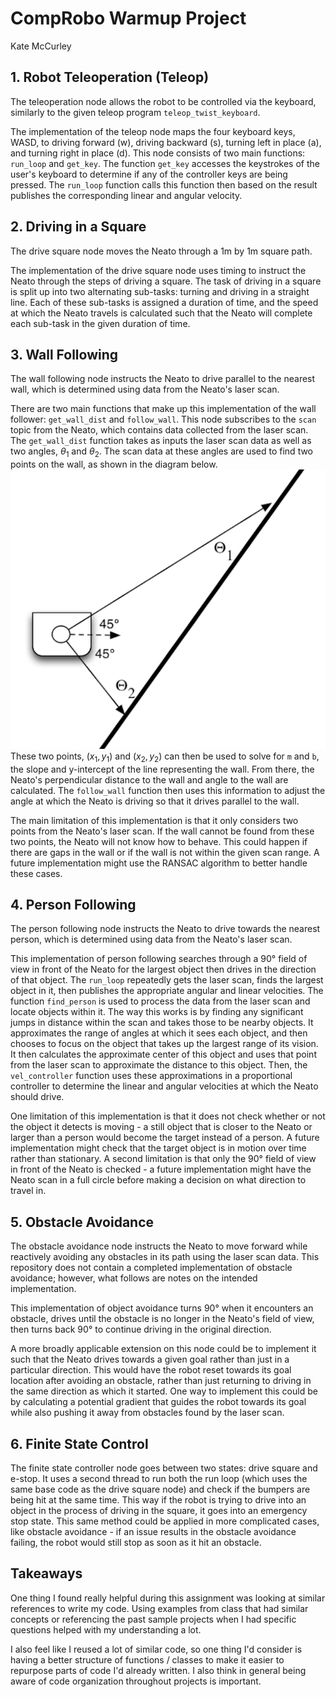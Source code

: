 # CompRobo Warmup Project

Kate McCurley

## 1. Robot Teleoperation (Teleop)

The teleoperation node allows the robot to be controlled via the keyboard,
similarly to the given teleop program `teleop_twist_keyboard`.

The implementation of the teleop node maps the four keyboard keys, WASD, to
driving forward (w), driving backward (s), turning left in place (a), and
turning right in place (d). This node consists of two main functions: `run_loop`
and `get_key`. The function `get_key` accesses the keystrokes of the user's
keyboard to determine if any of the controller keys are being pressed. The
`run_loop` function calls this function then based on the result publishes the
corresponding linear and angular velocity.

## 2. Driving in a Square

The drive square node moves the Neato through a 1m by 1m square path.

The implementation of the drive square node uses timing to instruct the Neato
through the steps of driving a square. The task of driving in a square is split
up into two alternating sub-tasks: turning and driving in a straight line. Each
of these sub-tasks is assigned a duration of time, and the speed at which the
Neato travels is calculated such that the Neato will complete each sub-task in
the given duration of time.

## 3. Wall Following

The wall following node instructs the Neato to drive parallel to the nearest
wall, which is determined using data from the Neato's laser scan.

There are two main functions that make up this implementation of the wall
follower: `get_wall_dist` and `follow_wall`. This node subscribes to the `scan`
topic from the Neato, which contains data collected from the laser scan. The
`get_wall_dist` function takes as inputs the laser scan data as well as two
angles, $\theta_1$ and $\theta_2$. The scan data at these angles are used to
find two points on the wall, as shown in the diagram below. ![](image-1.png)
These two points, $(x_1, y_1)$ and $(x_2, y_2)$ can then be used to solve for
`m` and `b`, the slope and y-intercept of the line representing the wall. From
there, the Neato's perpendicular distance to the wall and angle to the wall are
calculated. The `follow_wall` function then uses this information to adjust the
angle at which the Neato is driving so that it drives parallel to the wall.

The main limitation of this implementation is that it only considers two points
from the Neato's laser scan. If the wall cannot be found from these two points,
the Neato will not know how to behave. This could happen if there are gaps in
the wall or if the wall is not within the given scan range. A future
implementation might use the RANSAC algorithm to better handle these cases.

## 4. Person Following

The person following node instructs the Neato to drive towards the nearest
person, which is determined using data from the Neato's laser scan.

This implementation of person following searches through a 90&deg; field of view
in front of the Neato for the largest object then drives in the direction of
that object. The `run_loop` repeatedly gets the laser scan, finds the largest
object in it, then publishes the appropriate angular and linear velocities. The
function `find_person` is used to process the data from the laser scan and
locate objects within it. The way this works is by finding any significant jumps
in distance within the scan and takes those to be nearby objects. It
approximates the range of angles at which it sees each object, and then chooses
to focus on the object that takes up the largest range of its vision. It then
calculates the approximate center of this object and uses that point from the
laser scan to approximate the distance to this object. Then, the
`vel_controller` function uses these approximations in a proportional controller
to determine the linear and angular velocities at which the Neato should drive.

One limitation of this implementation is that it does not check whether or not
the object it detects is moving - a still object that is closer to the Neato or
larger than a person would become the target instead of a person. A future
implementation might check that the target object is in motion over time rather
than stationary. A second limitation is that only the 90&deg; field of view in
front of the Neato is checked - a future implementation might have the Neato
scan in a full circle before making a decision on what direction to travel in.

## 5. Obstacle Avoidance

The obstacle avoidance node instructs the Neato to move forward while reactively
avoiding any obstacles in its path using the laser scan data. This repository
does not contain a completed implementation of obstacle avoidance; however, what
follows are notes on the intended implementation.

This implementation of object avoidance turns 90&deg; when it encounters an
obstacle, drives until the obstacle is no longer in the Neato's field of view,
then turns back 90&deg; to continue driving in the original direction.

A more broadly applicable extension on this node could be to implement it such
that the Neato drives towards a given goal rather than just in a particular
direction. This would have the robot reset towards its goal location after
avoiding an obstacle, rather than just returning to driving in the same
direction as which it started. One way to implement this could be by calculating
a potential gradient that guides the robot towards its goal while also pushing
it away from obstacles found by the laser scan.

## 6. Finite State Control

The finite state controller node goes between two states: drive square and
e-stop. It uses a second thread to run both the run loop (which uses the same
base code as the drive square node) and check if the bumpers are being hit at
the same time. This way if the robot is trying to drive into an object in the
process of driving in the square, it goes into an emergency stop state. This
same method could be applied in more complicated cases, like obstacle
avoidance - if an issue results in the obstacle avoidance failing, the robot
would still stop as soon as it hit an obstacle.

## Takeaways

One thing I found really helpful during this assignment was looking at similar
references to write my code. Using examples from class that had similar concepts
or referencing the past sample projects when I had specific questions helped
with my understanding a lot.

I also feel like I reused a lot of similar code, so one thing I'd consider is
having a better structure of functions / classes to make it easier to repurpose
parts of code I'd already written. I also think in general being aware of code
organization throughout projects is important.
